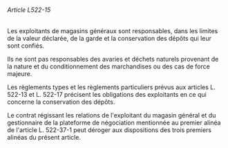 ###### Article L522-15

Les exploitants de magasins généraux sont responsables, dans les limites de la valeur déclarée, de la garde et la conservation des dépôts qui leur sont confiés.

Ils ne sont pas responsables des avaries et déchets naturels provenant de la nature et du conditionnement des marchandises ou des cas de force majeure.

Les règlements types et les règlements particuliers prévus aux articles L. 522-13 et L. 522-17 précisent les obligations des exploitants en ce qui concerne la conservation des dépôts.

Le contrat régissant les relations de l'exploitant du magasin général et du gestionnaire de la plateforme de négociation mentionnée au premier alinéa de l'article L. 522-37-1 peut déroger aux dispositions des trois premiers alinéas du présent article.

